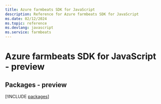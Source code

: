 ```yaml
---
title: Azure farmbeats SDK for JavaScript
description: Reference for Azure farmbeats SDK for JavaScript
ms.date: 02/12/2024
ms.topic: reference
ms.devlang: javascript
ms.service: farmbeats
---
```

# Azure farmbeats SDK for JavaScript - preview
## Packages - preview
[!INCLUDE [packages](farmbeats-index.md)]